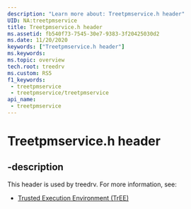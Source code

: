 ```yaml
---
description: "Learn more about: Treetpmservice.h header"
UID: NA:treetpmservice
title: Treetpmservice.h header
ms.assetid: fb540f73-7545-30e7-9383-3f20425030d2
ms.date: 11/20/2020
keywords: ["Treetpmservice.h header"]
ms.keywords: 
ms.topic: overview
tech.root: treedrv
ms.custom: RS5
f1_keywords:
 - treetpmservice
 - treetpmservice/treetpmservice
api_name:
 - treetpmservice
---
```


# Treetpmservice.h header


## -description

This header is used by treedrv. For more information, see:

- [Trusted Execution Environment (TrEE)](../_treedrv/index.md)<br><br>

